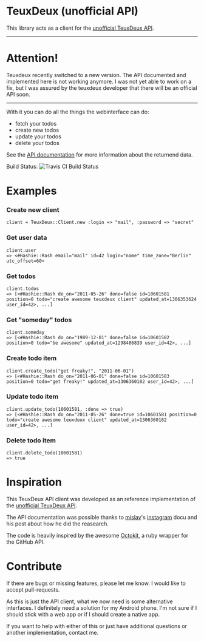 
TeuxDeux (unofficial API)
=========================
This library acts as a client for the [unofficial TeuxDeux API][apiwiki].

-----
Attention!
==========

Teuxdeux recently switched to a new version. The API documented and implemented
here is not working anymore. I was not yet able to work on a fix, but I was
assured by the teuxdeux developer that there will be an official API soon.

-----

With it you can do all the things the webinterface can do:

* fetch your todos
* create new todos
* update your todos
* delete your todos

See the [API documentation][apiwiki] for more information about the returnend data.

Build Status: ![Travis CI Build Status](https://secure.travis-ci.org/badboy/teuxdeux.png)

Examples
========

### Create new client

    client = TeuxDeux::Client.new :login => "mail", :password => "secret"

### Get user data

    client.user
    => <#Hashie::Rash email="mail" id=42 login="name" time_zone="Berlin" utc_offset=60>

### Get todos

    client.todos
    => [<#Hashie::Rash do_on="2011-05-26" done=false id=10601581 position=0 todo="create awesome teuxdeux client" updated_at=1306353624 user_id=42>, ...]

### Get "someday" todos

    client.someday
    => [<#Hashie::Rash do_on="1989-12-01" done=false id=10601582 position=0 todo="be awesome" updated_at=1298486839 user_id=42>, ...]

### Create todo item

    client.create_todo("get freaky!", "2011-06-01")
    => [<#Hashie::Rash do_on="2011-06-01" done=false id=10601583 position=0 todo="get freaky!" updated_at=1306360182 user_id=42>, ...]

### Update todo item

    client.update_todo(10601581, :done => true)
    => [<#Hashie::Rash do_on="2011-05-26" done=true id=10601581 position=0 todo="create awesome teuxdeux client" updated_at=1306360182 user_id=42>, ...]

### Delete todo item

    client.delete_todo(10601581)
    => true

Inspiration
===========

This TeuxDeux API client was developed as an reference implementation of the [unofficial TeuxDeux API][apiwiki].

The API documentation was possible thanks to [mislav][]'s [instagram][] docu and his post about how he did the reasearch.

The code is heavily inspired by the awesome [Octokit][], a ruby wrapper for the GitHub API.

Contribute
==========

If there are bugs or missing features, please let me know. I would like to accept pull-requests.

As this is just the API client, what we now need is some alternative interfaces. I definitely need a solution for my Android phone. I'm not sure if I should stick with a web app or if I should create a native app.

If you want to help with either of this or just have additional questions or another implementation, contact me.

[apiwiki]: https://github.com/badboy/teuxdeux/wiki/API
[mislav]: https://github.com/mislav
[instagram]: https://github.com/mislav/instagram/
[octokit]: https://github.com/pengwynn/octokit